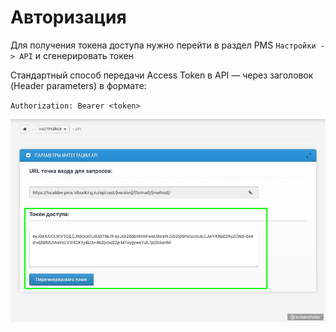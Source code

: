 # Авторизация

Для получения токена доступа нужно перейти в раздел PMS `Настройки -> API` и сгенерировать токен

Стандартный способ передачи Access Token в API — через заголовок (Header parameters) в формате:

`Authorization: Bearer <token>`

![Pms setting api](img/aut-api.png "Pms setting api")